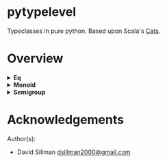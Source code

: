 # pytypelevel

Typeclasses in pure python. Based upon Scala's [Cats](https://typelevel.org/cats/).

# Overview

<details>

<summary><b>Eq</b></summary>

src: [pytypelevel.kernel.eq](pytypelevel/kernel/eq.py)

Docs forthcoming.

</details>

<details>

<summary><b>Monoid</b></summary>

src: [pytypelevel.kernel.monoid](pytypelevel/kernel/monoid.py)

Docs forthcoming.

</details>

<details>

<summary><b>Semigroup</b></summary>

src: [pytypelevel.kernel.semigroup](pytypelevel/kernel/semigroup.py)

Docs forthcoming.

</details>

# Acknowledgements

Author(s):

- David Sillman <dsillman2000@gmail.com>